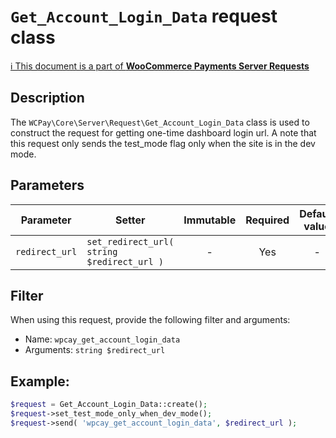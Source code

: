 # `Get_Account_Login_Data` request class

[ℹ️ This document is a part of __WooCommerce Payments Server Requests__](../requests.md)

## Description

The `WCPay\Core\Server\Request\Get_Account_Login_Data` class is used to construct the request for getting one-time dashboard login url.
A note that this request only sends the test_mode flag only when the site is in the dev mode.

## Parameters

| Parameter         | Setter                                     | Immutable | Required | Default value |
|-------------------|--------------------------------------------|:---------:|:--------:|:-------------:|
| `redirect_url`    | `set_redirect_url( string $redirect_url )` |     -     |   Yes    |       -       |

## Filter

When using this request, provide the following filter and arguments:

- Name: `wpcay_get_account_login_data`
- Arguments: `string $redirect_url`

## Example:

```php
$request = Get_Account_Login_Data::create();
$request->set_test_mode_only_when_dev_mode();
$request->send( 'wpcay_get_account_login_data', $redirect_url );
```
